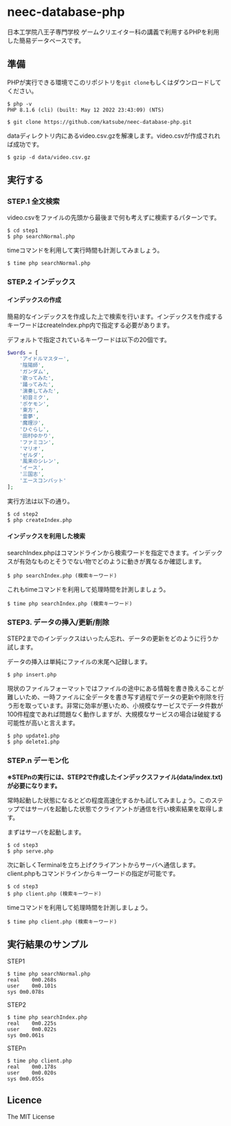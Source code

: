# neec-database-php
日本工学院八王子専門学校 ゲームクリエイター科の講義で利用するPHPを利用した簡易データベースです。

## 準備
PHPが実行できる環境でこのリポジトリを`git clone`もしくはダウンロードしてください。
```shellsession
$ php -v
PHP 8.1.6 (cli) (built: May 12 2022 23:43:09) (NTS)

$ git clone https://github.com/katsube/neec-database-php.git
```

dataディレクトリ内にあるvideo.csv.gzを解凍します。video.csvが作成されれば成功です。
```shellsession
$ gzip -d data/video.csv.gz
```

## 実行する
### STEP.1 全文検索
video.csvをファイルの先頭から最後まで何も考えずに検索するパターンです。
```shellsession
$ cd step1
$ php searchNormal.php
```

timeコマンドを利用して実行時間も計測してみましょう。
```shellsession
$ time php searchNormal.php
```

### STEP.2 インデックス
#### インデックスの作成
簡易的なインデックスを作成した上で検索を行います。インデックスを作成するキーワードはcreateIndex.php内で指定する必要があります。

デフォルトで指定されているキーワードは以下の20個です。
```php
$words = [
	'アイドルマスター',
	'陰陽師',
	'ガンダム',
	'歌ってみた',
	'踊ってみた',
	'演奏してみた',
	'初音ミク',
	'ポケモン',
	'東方',
	'霊夢',
	'魔理沙',
	'ひぐらし',
	'田村ゆかり',
	'ファミコン',
	'マリオ',
	'ゼルダ',
	'風来のシレン',
	'イース',
	'三国志',
	'エースコンバット'
];
```

実行方法は以下の通り。
```shellsession
$ cd step2
$ php createIndex.php
```


#### インデックスを利用した検索
searchIndex.phpはコマンドラインから検索ワードを指定できます。インデックスが有効なものとそうでない物でどのように動きが異なるか確認します。
```shellsession
$ php searchIndex.php (検索キーワード)
```

これもtimeコマンドを利用して処理時間を計測しましょう。
```shellsession
$ time php searchIndex.php (検索キーワード)
```

### STEP3. データの挿入/更新/削除
STEP2までのインデックスはいったん忘れ、データの更新をどのように行うか試します。

データの挿入は単純にファイルの末尾へ記録します。
```shellsession
$ php insert.php
```

現状のファイルフォーマットではファイルの途中にある情報を書き換えることが難しいため、一時ファイルに全データを書き写す過程でデータの更新や削除を行う形を取っています。非常に効率が悪いため、小規模なサービスでデータ件数が100件程度であれば問題なく動作しますが、大規模なサービスの場合は破綻する可能性が高いと言えます。
```shellsession
$ php update1.php
$ php delete1.php
```

### STEP.n デーモン化
**※STEPnの実行には、STEP2で作成したインデックスファイル(data/index.txt)が必要になります。**

常時起動した状態になるとどの程度高速化するかも試してみましょう。このステップではサーバを起動した状態でクライアントが通信を行い検索結果を取得します。

まずはサーバを起動します。
```shellsession
$ cd step3
$ php serve.php
```

次に新しくTerminalを立ち上げクライアントからサーバへ通信します。client.phpもコマンドラインからキーワードの指定が可能です。
```shellsession
$ cd step3
$ php client.php (検索キーワード)
```

timeコマンドを利用して処理時間を計測しましょう。
```shellsession
$ time php client.php (検索キーワード)
```

## 実行結果のサンプル
STEP1
```shellsession
$ time php searchNormal.php
real	0m0.268s
user	0m0.101s
sys	0m0.078s
```

STEP2
```shellsession
$ time php searchIndex.php
real	0m0.225s
user	0m0.022s
sys	0m0.061s
```

STEPn
```shellsession
$ time php client.php
real	0m0.178s
user	0m0.020s
sys	0m0.055s
```

## Licence
The MIT License